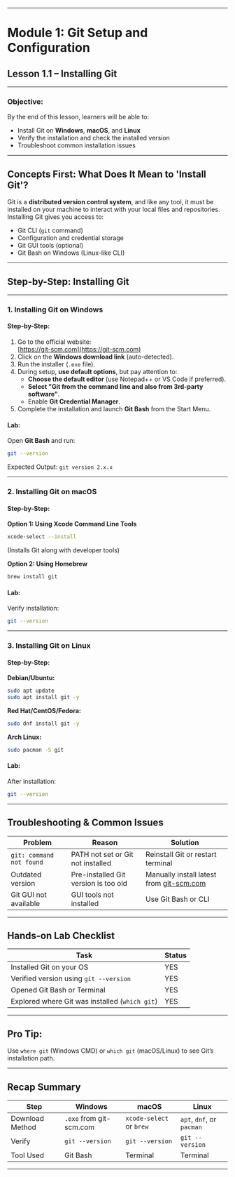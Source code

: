 
---

#  **Module 1: Git Setup and Configuration**  
##  **Lesson 1.1 – Installing Git**

---

###  **Objective:**
By the end of this lesson, learners will be able to:
- Install Git on **Windows**, **macOS**, and **Linux**
- Verify the installation and check the installed version
- Troubleshoot common installation issues

---

##  **Concepts First: What Does It Mean to 'Install Git'?**

Git is a **distributed version control system**, and like any tool, it must be installed on your machine to interact with your local files and repositories. Installing Git gives you access to:
- Git CLI (`git` command)
- Configuration and credential storage
- Git GUI tools (optional)
- Git Bash on Windows (Linux-like CLI)

---

##  **Step-by-Step: Installing Git**

---

###  **1. Installing Git on Windows**

####  Step-by-Step:
1. Go to the official website:  
    [https://git-scm.com](https://git-scm.com)
2. Click on the **Windows download link** (auto-detected).
3. Run the installer (`.exe` file).
4. During setup, **use default options**, but pay attention to:
   - **Choose the default editor** (use Notepad++ or VS Code if preferred).
   - **Select "Git from the command line and also from 3rd-party software"**.
   - Enable **Git Credential Manager**.
5. Complete the installation and launch **Git Bash** from the Start Menu.

####  Lab:
Open **Git Bash** and run:
```bash
git --version
```
 Expected Output: `git version 2.x.x`

---

###  **2. Installing Git on macOS**

####  Step-by-Step:
**Option 1: Using Xcode Command Line Tools**
```bash
xcode-select --install
```
(Installs Git along with developer tools)

**Option 2: Using Homebrew**
```bash
brew install git
```

####  Lab:
Verify installation:
```bash
git --version
```

---

###  **3. Installing Git on Linux**

####  Step-by-Step:
**Debian/Ubuntu:**
```bash
sudo apt update
sudo apt install git -y
```

**Red Hat/CentOS/Fedora:**
```bash
sudo dnf install git -y
```

**Arch Linux:**
```bash
sudo pacman -S git
```

####  Lab:
After installation:
```bash
git --version
```

---

##  **Troubleshooting & Common Issues**

| Problem | Reason | Solution |
|--------|--------|----------|
| `git: command not found` | PATH not set or Git not installed | Reinstall Git or restart terminal |
| Outdated version | Pre-installed Git version is too old | Manually install latest from [git-scm.com](https://git-scm.com) |
| Git GUI not available | GUI tools not installed | Use Git Bash or CLI |

---

##  Hands-on Lab Checklist

| Task | Status |
|------|--------|
| Installed Git on your OS  |  YES |
| Verified version using `git --version` |  YES  |
| Opened Git Bash or Terminal |  YES  |
| Explored where Git was installed (`which git`) |  YES  |

---

##  Pro Tip:
Use `where git` (Windows CMD) or `which git` (macOS/Linux) to see Git’s installation path.

---

##  Recap Summary

| Step | Windows | macOS | Linux |
|------|---------|--------|--------|
| Download Method | `.exe` from git-scm.com | `xcode-select` or `brew` | `apt`, `dnf`, or `pacman` |
| Verify | `git --version` | `git --version` | `git --version` |
| Tool Used | Git Bash | Terminal | Terminal |

---

